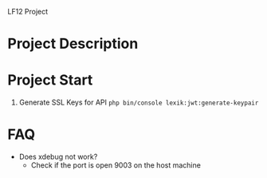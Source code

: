 LF12 Project

# Project Description

# Project Start
1. Generate SSL Keys for API ```php bin/console lexik:jwt:generate-keypair```

# FAQ
- Does xdebug not work?
  - Check if the port is open 9003 on the host machine
